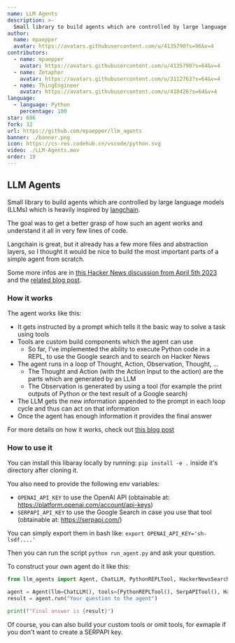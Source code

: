 ```yaml
---
name: LLM Agents
description: >-
  Small library to build agents which are controlled by large language models (LLMs) which is heavily inspired by langchain.
author:
  name: mpaepper
  avatar: https://avatars.githubusercontent.com/u/4135790?s=96&v=4
contributors:
  - name: mpaepper
    avatar: https://avatars.githubusercontent.com/u/4135790?s=64&v=4
  - name: Zetaphor
    avatar: https://avatars.githubusercontent.com/u/3112763?s=64&v=4
  - name: ThingEngineer
    avatar: https://avatars.githubusercontent.com/u/418426?s=64&v=4
language:
  - language: Python
    percentage: 100
star: 686
fork: 32
url: https://github.com/mpaepper/llm_agents
banner: ./banner.png
icon: https://cs-res.codehub.cn/vscode/python.svg
video: ./LLM-Agents.mov
order: 19
---
```


## LLM Agents

Small library to build agents which are controlled by large language models (LLMs) which is heavily inspired by <a href="https://github.com/hwchase17/langchain/" target="_blank">langchain</a>.

The goal was to get a better grasp of how such an agent works and understand it all in very few lines of code.

Langchain is great, but it already has a few more files and abstraction layers, so I thought it would be nice to build the most important parts of a simple agent from scratch.

Some more infos are in <a href="https://news.ycombinator.com/item?id=35446171">this Hacker News discussion from April 5th 2023</a> and the <a href="https://www.paepper.com/blog/posts/intelligent-agents-guided-by-llms/">related blog post</a>.

### How it works

The agent works like this:

* It gets instructed by a prompt which tells it the basic way to solve a task using tools
* Tools are custom build components which the agent can use
    * So far, I've implemented the ability to execute Python code in a REPL, to use the Google search and to search on Hacker News
* The agent runs in a loop of Thought, Action, Observation, Thought, ...
    * The Thought and Action (with the Action Input to the action) are the parts which are generated by an LLM
    * The Observation is generated by using a tool (for example the print outputs of Python or the text result of a Google search)
* The LLM gets the new information appended to the prompt in each loop cycle and thus can act on that information
* Once the agent has enough information it provides the final answer

For more details on how it works, check out <a href="https://www.paepper.com/blog/posts/intelligent-agents-guided-by-llms/">this blog post</a>

### How to use it

You can install this libaray locally by running: `pip install -e .` inside it's directory after cloning it.

You also need to provide the following env variables:

* `OPENAI_API_KEY` to use the OpenAI API (obtainable at: https://platform.openai.com/account/api-keys)
* `SERPAPI_API_KEY` to use the Google Search in case you use that tool (obtainable at: https://serpapi.com/)

You can simply export them in bash like: `export OPENAI_API_KEY='sh-lsdf....'`

Then you can run the script `python run_agent.py` and ask your question.

To construct your own agent do it like this:

```python
from llm_agents import Agent, ChatLLM, PythonREPLTool, HackerNewsSearchTool, SerpAPITool

agent = Agent(llm=ChatLLM(), tools=[PythonREPLTool(), SerpAPITool(), HackerNewsSearchTool()])
result = agent.run("Your question to the agent")

print(f"Final answer is {result}")
```

Of course, you can also build your custom tools or omit tools, for exmaple if you don't want to create a SERPAPI key.